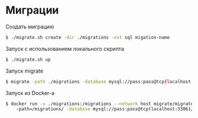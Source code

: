 # Миграции

Создать миграцию
```bash
$ ./migrate.sh create -dir ./migrations -ext sql migation-name
```

Запуск с использованием локального скрипта
```bash
$ ./migrate.sh up
```

Запуск migrate
```bash
$ migrate -path ./migrations -database mysql://pass:pass@tcp(localhost:3306)/pass?charset=utf8 up
```

Запуск из Docker-a
```bash
$ docker run -v ./migrations:/migrations --network host migrate/migrate
    -path=/migrations/ -database mysql://pass:pass@tcp(localhost:3306)/pass?charset=utf8 up 2
```
